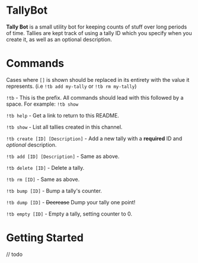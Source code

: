 # TallyBot 
**Tally Bot** is a small utility bot for keeping counts of stuff over long periods of time. Tallies are kept track of using a tally ID which you specify when you create it, as well as an optional description. 

# Commands
Cases where `[]` is shown should be replaced in its entirety with the value it represents. (i.e `!tb add my-tally` or `!tb rm my-tally`)

`!tb` - This is the prefix. All commands should lead with this followed by a space. For example: `!tb show`

`!tb help` - Get a link to return to this README.

`!tb show` - List all tallies created in this channel.

`!tb create [ID] [Description]` - Add a new tally with a **required** ID and _optional_ description.

`!tb add [ID] [Description]` - Same as above.

`!tb delete [ID]` - Delete a tally.

`!tb rm [ID]` - Same as above.

`!tb bump [ID]` - Bump a tally's counter.

`!tb dump [ID]` - ~~Decrease~~ Dump your tally one point!

`!tb empty [ID]` - Empty a tally, setting counter to 0.

# Getting Started
// todo


